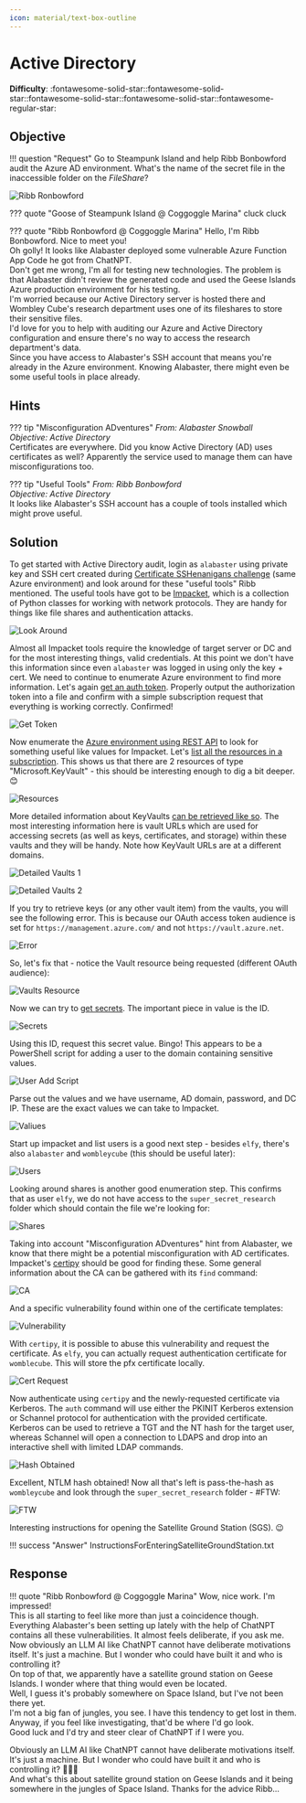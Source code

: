 ```yaml
---
icon: material/text-box-outline
---
```


# Active Directory

**Difficulty**: :fontawesome-solid-star::fontawesome-solid-star::fontawesome-solid-star::fontawesome-solid-star::fontawesome-regular-star:<br/>


## Objective

!!! question "Request"
    Go to Steampunk Island and help Ribb Bonbowford audit the Azure AD environment. What's the name of the secret file in the inaccessible folder on the <i>FileShare</i>?


![Ribb Ronbowford](../img/objectives/o8/RibbRonbowford.jpg)

??? quote "Goose of Steampunk Island @ Coggoggle Marina"
    cluck cluck

??? quote "Ribb Ronbowford @ Coggoggle Marina"
    Hello, I'm Ribb Bonbowford. Nice to meet you!<br/>
    Oh golly! It looks like Alabaster deployed some vulnerable Azure Function App Code he got from ChatNPT.<br/>
    Don't get me wrong, I'm all for testing new technologies. The problem is that Alabaster didn't review the generated code and used the Geese Islands Azure production environment for his testing.<br/>
    I'm worried because our Active Directory server is hosted there and Wombley Cube's research department uses one of its fileshares to store their sensitive files.<br/>
    I'd love for you to help with auditing our Azure and Active Directory configuration and ensure there's no way to access the research department's data.<br/>
    Since you have access to Alabaster's SSH account that means you're already in the Azure environment. Knowing Alabaster, there might even be some useful tools in place already.<br/>


## Hints
??? tip "Misconfiguration ADventures"
    <i>From: Alabaster Snowball<br/>
    Objective: Active Directory</i><br/>
    Certificates are everywhere. Did you know Active Directory (AD) uses certificates as well? Apparently the service used to manage them can have misconfigurations too.

??? tip "Useful Tools"
    <i>From: Ribb Bonbowford<br/>
    Objective: Active Directory</i><br/>
    It looks like Alabaster's SSH account has a couple of tools installed which might prove useful.


## Solution
To get started with Active Directory audit, login as `alabaster` using private key and SSH cert created during [Certificate SSHenanigans challenge](../objectives/o6.md) (same Azure environment) and look around for these 
"useful tools" Ribb mentioned. The useful tools have got to be [Impacket](https://github.com/fortra/impacket), which is a collection of Python classes for working with network protocols. They are handy for
things like file shares and authentication attacks. 


![Look Around](../img/objectives/o8/look.jpg)


Almost all Impacket tools require the knowledge of target server or DC and for the most interesting things, valid credentials. At this point we don't have this information since even `alabaster` was logged
in using only the key + cert. We need to continue to enumerate Azure environment to find more information. Let's again [get an auth token](https://learn.microsoft.com/en-us/entra/identity/managed-identities-azure-resources/how-to-use-vm-token#get-a-token-using-http).
Properly output the authorization token into a file and confirm with a simple subscription request that everything is working correctly. Confirmed!

![Get Token](../img/objectives/o8/gettoken.jpg)


Now enumerate the [Azure environment using REST API](https://learn.microsoft.com/en-us/rest/api/azure/?view=rest-keyvault-keys-7.4) to look for something useful like values for Impacket.
Let's [list all the resources in a subscription](https://learn.microsoft.com/en-us/rest/api/resources/resources/list?view=rest-resources-2021-04-01). This shows us that there are 2 resources of
type "Microsoft.KeyVault" - this should be interesting enough to dig a bit deeper. 😊


![Resources](../img/objectives/o8/resources.jpg)

More detailed information about KeyVaults [can be retrieved like so](https://learn.microsoft.com/en-us/rest/api/resources/resources/list-by-resource-group?view=rest-resources-2021-04-01). The most interesting 
information here is vault URLs which are used for accessing secrets (as well as keys, certificates, and storage) within these vaults and they will be handy. Note how KeyVault URLs are at a different domains.

![Detailed Vaults 1](../img/objectives/o8/additionalinfo.jpg)

![Detailed Vaults 2](../img/objectives/o8/additionalinfo2.jpg)

If you try to retrieve keys (or any other vault item) from the vaults, you will see the following error. This is because our OAuth access token audience is set for `https://management.azure.com/` and not `https://vault.azure.net`.

![Error](../img/objectives/o8/error.jpg)

So, let's fix that - notice the Vault resource being requested (different OAuth audience):

![Vaults Resource](../img/objectives/o8/vaultsresource.jpg)

Now we can try to [get secrets](https://learn.microsoft.com/en-us/rest/api/keyvault/secrets/get-secrets/get-secrets?view=rest-keyvault-secrets-7.4&tabs=HTTP). The important piece in value is the ID.

![Secrets](../img/objectives/o8/secrets.jpg)

Using this ID, request this secret value. Bingo! This appears to be a PowerShell script for adding a user to the domain containing sensitive values.

![User Add Script](../img/objectives/o8/useraddscript.jpg)

Parse out the values and we have username, AD domain, password, and DC IP. These are the exact values we can take to Impacket.

![Valiues](../img/objectives/o8/values.jpg)


Start up impacket and list users is a good next step - besides `elfy`, there's also `alabaster` and `wombleycube` (this should be useful later):

![Users](../img/objectives/o8/users.jpg)

Looking around shares is another good enumeration step. This confirms that as user `elfy`, we do not have access to the `super_secret_research` folder which should contain the file we're looking for:

![Shares](../img/objectives/o8/listshares.jpg)

Taking into account "Misconfiguration ADventures" hint from Alabaster, we know that there might be a potential misconfiguration with AD certificates.
Impacket's [certipy](https://github.com/ly4k/Certipy) should be good for finding these. Some general information about the CA can be gathered with its `find` command:

![CA](../img/objectives/o8/ca.jpg)

And a specific vulnerability found within one of the certificate templates:

![Vulnerability](../img/objectives/o8/vuln.jpg)

With `certipy`, it is possible to abuse this vulnerability and request the certificate. As `elfy`, you can actually request authentication certificate for `womblecube`. 
This will store the pfx certificate locally.

![Cert Request](../img/objectives/o8/certreq.jpg)

Now authenticate using `certipy` and the newly-requested certificate via Kerberos.
The `auth` command will use either the PKINIT Kerberos extension or Schannel protocol for authentication with the provided certificate. 
Kerberos can be used to retrieve a TGT and the NT hash for the target user, whereas Schannel will open a connection to LDAPS and drop into an interactive shell with limited LDAP commands.


![Hash Obtained](../img/objectives/o8/gothash.jpg)

Excellent, NTLM hash obtained! Now all that's left is pass-the-hash as `wombleycube` and look through the `super_secret_research` folder - #FTW:

![FTW](../img/objectives/o8/ftw.jpg)

Interesting instructions for opening the Satellite Ground Station (SGS). 😉


!!! success "Answer"
    InstructionsForEnteringSatelliteGroundStation.txt    

    
## Response
!!! quote "Ribb Ronbowford @ Coggoggle Marina"
    Wow, nice work. I'm impressed!<br/>
    This is all starting to feel like more than just a coincidence though. Everything Alabaster's been setting up lately with the help of ChatNPT contains all these vulnerabilities. It almost feels deliberate, if you ask me.<br/>
    Now obviously an LLM AI like ChatNPT cannot have deliberate motivations itself. It's just a machine. But I wonder who could have built it and who is controlling it?<br/>
    On top of that, we apparently have a satellite ground station on Geese Islands. I wonder where that thing would even be located.<br/>
    Well, I guess it's probably somewhere on Space Island, but I've not been there yet.<br/>
    I'm not a big fan of jungles, you see. I have this tendency to get lost in them.<br/>
    Anyway, if you feel like investigating, that'd be where I'd go look.<br/>
    Good luck and I'd try and steer clear of ChatNPT if I were you.<br/>

Obviously an LLM AI like ChatNPT cannot have deliberate motivations itself. It's just a machine. But I wonder who could have built it and who is controlling it? 🤔🤔🤔<br/>
And what's this about satellite ground station on Geese Islands and it being somewhere in the jungles of Space Island. Thanks for the advice Ribb...